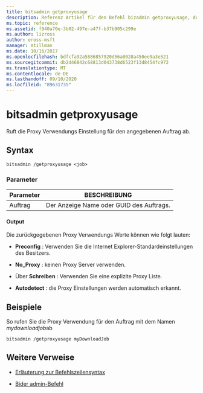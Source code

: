 ```yaml
---
title: bitsadmin getproxyusage
description: Referenz Artikel für den Befehl bizadmin getproxyusage, der die Einstellung für die Proxy Verwendung für den angegebenen Auftrag abruft.
ms.topic: reference
ms.assetid: f940a70e-3b02-497e-a47f-b37b905c299e
ms.author: lizross
author: eross-msft
manager: mtillman
ms.date: 10/16/2017
ms.openlocfilehash: bdfcfa92a5886857920d56a0028a450ee9a3e521
ms.sourcegitcommit: db2d46842c68813d043738d6523f13d8454fc972
ms.translationtype: MT
ms.contentlocale: de-DE
ms.lasthandoff: 09/10/2020
ms.locfileid: "89631735"
---
```

# <a name="bitsadmin-getproxyusage"></a>bitsadmin getproxyusage

Ruft die Proxy Verwendungs Einstellung für den angegebenen Auftrag ab.

## <a name="syntax"></a>Syntax

```
bitsadmin /getproxyusage <job>
```

### <a name="parameters"></a>Parameter

| Parameter | BESCHREIBUNG |
| -------------- | -------------- |
| Auftrag | Der Anzeige Name oder GUID des Auftrags. |

#### <a name="output"></a>Output

Die zurückgegebenen Proxy Verwendungs Werte können wie folgt lauten:

- **Preconfig** : Verwenden Sie die Internet Explorer-Standardeinstellungen des Besitzers.

- **No_Proxy** : keinen Proxy Server verwenden.

- Über **Schreiben** : Verwenden Sie eine explizite Proxy Liste.

- **Autodetect** : die Proxy Einstellungen werden automatisch erkannt.

## <a name="examples"></a>Beispiele

So rufen Sie die Proxy Verwendung für den Auftrag mit dem Namen *mydownloadjob*ab

```
bitsadmin /getproxyusage myDownloadJob
```

## <a name="additional-references"></a>Weitere Verweise

- [Erläuterung zur Befehlszeilensyntax](command-line-syntax-key.md)

- [Bider admin-Befehl](bitsadmin.md)
